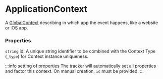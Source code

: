 # ApplicationContext
A [GlobalContext](/taxonomy/reference/global-contexts/overview.md) describing in which app the event happens, like a website or iOS app.

### Properties
`string` id: A unique string identifier to be combined with the Context Type (`_type`) 
for Context instance uniqueness.

:::info setting of properties
The tracker will automatically set all properties and factor this context. On manual creation, `id` must be provided.
:::
